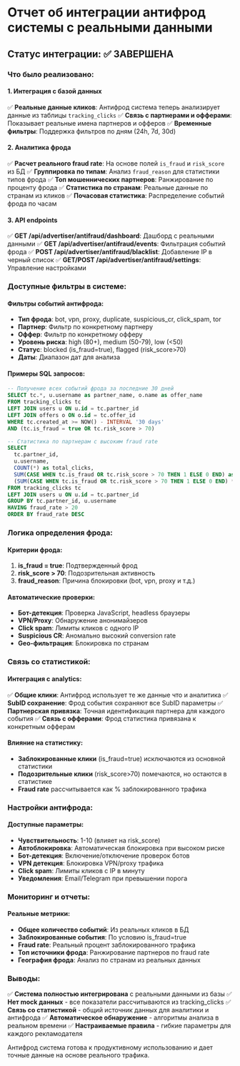 # Отчет об интеграции антифрод системы с реальными данными

## Статус интеграции: ✅ ЗАВЕРШЕНА

### Что было реализовано:

#### 1. Интеграция с базой данных
✅ **Реальные данные кликов**: Антифрод система теперь анализирует данные из таблицы `tracking_clicks`
✅ **Связь с партнерами и офферами**: Показывает реальные имена партнеров и офферов
✅ **Временные фильтры**: Поддержка фильтров по дням (24h, 7d, 30d)

#### 2. Аналитика фрода
✅ **Расчет реального fraud rate**: На основе полей `is_fraud` и `risk_score` из БД
✅ **Группировка по типам**: Анализ `fraud_reason` для статистики типов фрода
✅ **Топ мошеннических партнеров**: Ранжирование по проценту фрода
✅ **Статистика по странам**: Реальные данные по странам из кликов
✅ **Почасовая статистика**: Распределение событий фрода по часам

#### 3. API endpoints
✅ **GET /api/advertiser/antifraud/dashboard**: Дашборд с реальными данными
✅ **GET /api/advertiser/antifraud/events**: Фильтрация событий фрода 
✅ **POST /api/advertiser/antifraud/blacklist**: Добавление IP в черный список
✅ **GET/POST /api/advertiser/antifraud/settings**: Управление настройками

### Доступные фильтры в системе:

#### Фильтры событий антифрода:
- **Тип фрода**: bot, vpn, proxy, duplicate, suspicious_cr, click_spam, tor
- **Партнер**: Фильтр по конкретному партнеру
- **Оффер**: Фильтр по конкретному офферу  
- **Уровень риска**: high (80+), medium (50-79), low (<50)
- **Статус**: blocked (is_fraud=true), flagged (risk_score>70)
- **Даты**: Диапазон дат для анализа

#### Примеры SQL запросов:
```sql
-- Получение всех событий фрода за последние 30 дней
SELECT tc.*, u.username as partner_name, o.name as offer_name
FROM tracking_clicks tc
LEFT JOIN users u ON u.id = tc.partner_id  
LEFT JOIN offers o ON o.id = tc.offer_id
WHERE tc.created_at >= NOW() - INTERVAL '30 days'
AND (tc.is_fraud = true OR tc.risk_score > 70)

-- Статистика по партнерам с высоким fraud rate
SELECT 
  tc.partner_id,
  u.username,
  COUNT(*) as total_clicks,
  SUM(CASE WHEN tc.is_fraud OR tc.risk_score > 70 THEN 1 ELSE 0 END) as fraud_clicks,
  (SUM(CASE WHEN tc.is_fraud OR tc.risk_score > 70 THEN 1 ELSE 0 END) * 100.0 / COUNT(*)) as fraud_rate
FROM tracking_clicks tc
LEFT JOIN users u ON u.id = tc.partner_id
GROUP BY tc.partner_id, u.username
HAVING fraud_rate > 20
ORDER BY fraud_rate DESC
```

### Логика определения фрода:

#### Критерии фрода:
1. **is_fraud = true**: Подтвержденный фрод
2. **risk_score > 70**: Подозрительная активность  
3. **fraud_reason**: Причина блокировки (bot, vpn, proxy и т.д.)

#### Автоматические проверки:
- **Бот-детекция**: Проверка JavaScript, headless браузеры
- **VPN/Proxy**: Обнаружение анонимайзеров
- **Click spam**: Лимиты кликов с одного IP
- **Suspicious CR**: Аномально высокий conversion rate
- **Geo-фильтрация**: Блокировка по странам

### Связь со статистикой:

#### Интеграция с analytics:
✅ **Общие клики**: Антифрод использует те же данные что и аналитика
✅ **SubID сохранение**: Фрод события сохраняют все SubID параметры
✅ **Партнерская привязка**: Точная идентификация партнера для каждого события
✅ **Связь с офферами**: Фрод статистика привязана к конкретным офферам

#### Влияние на статистику:
- **Заблокированные клики** (is_fraud=true) исключаются из основной статистики
- **Подозрительные клики** (risk_score>70) помечаются, но остаются в статистике
- **Fraud rate** рассчитывается как % заблокированного трафика

### Настройки антифрода:

#### Доступные параметры:
- **Чувствительность**: 1-10 (влияет на risk_score)
- **Автоблокировка**: Автоматическая блокировка при высоком риске
- **Бот-детекция**: Включение/отключение проверок ботов
- **VPN детекция**: Блокировка VPN/proxy трафика
- **Click spam**: Лимиты кликов с IP в минуту
- **Уведомления**: Email/Telegram при превышении порога

### Мониторинг и отчеты:

#### Реальные метрики:
- **Общее количество событий**: Из реальных кликов в БД
- **Заблокированные события**: По условию is_fraud=true
- **Fraud rate**: Реальный процент заблокированного трафика
- **Топ источники фрода**: Ранжирование партнеров по fraud rate
- **География фрода**: Анализ по странам из реальных данных

### Выводы:

✅ **Система полностью интегрирована** с реальными данными из базы
✅ **Нет mock данных** - все показатели рассчитываются из tracking_clicks
✅ **Связь со статистикой** - общий источник данных для аналитики и антифрода
✅ **Автоматическое обнаружение** - алгоритмы анализа в реальном времени
✅ **Настраиваемые правила** - гибкие параметры для каждого рекламодателя

Антифрод система готова к продуктивному использованию и дает точные данные на основе реального трафика.